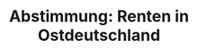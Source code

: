 ---
abstimmung:
  abstimmung: 1
  bundestagssitzung: 128
  legislaturperiode: 18
categories:
- Arbeit
- Soziales
- Rente
data:
- title: Abstimmungsergebnis 20151002_1-data.pdf
  url: /res/abstimmungsliste/20151002_1-data.pdf
- title: Abstimmungsergebnis 20151002_1_xls-data.csv
  url: /res/abstimmungsliste/analyses/20151002_1_xls-data.csv
documents:
- local: /res/abstimmungsdaten/018-128-01/1801644.pdf
  title: Drucksache 18/01644.pdf
  url: http://dip21.bundestag.de/dip21/btd/18/016/1801644.pdf
- local: /res/abstimmungsdaten/018-128-01/1805290.pdf
  title: Drucksache 18/05290.pdf
  url: http://dip21.bundestag.de/dip21/btd/18/052/1805290.pdf
ergebnis:
  cdu/csu:
    enthaltung: 0
    gesamt: 310
    ja: 260
    nein: 0
    nichtabgegeben: 50
    ungueltig: 0
  die.linke:
    enthaltung: 0
    gesamt: 64
    ja: 0
    nein: 46
    nichtabgegeben: 18
    ungueltig: 0
  file: 20151002_1_xls-data.csv
  gruenen:
    enthaltung: 53
    gesamt: 63
    ja: 0
    nein: 0
    nichtabgegeben: 10
    ungueltig: 0
  spd:
    enthaltung: 0
    gesamt: 193
    ja: 142
    nein: 0
    nichtabgegeben: 51
    ungueltig: 0
layout: abstimmung
links:
- title: https://www.bundestag.de/parlament/plenum/abstimmung/abstimmung?id=359
  url: https://www.bundestag.de/parlament/plenum/abstimmung/abstimmung?id=359
preview: "Deutscher Bundestag\n\n128. Sitzung des Deutschen Bundestages\nam Freitag,\
  \ 2.Oktober 2015\n\nEndg\xFCltiges Ergebnis der Namentlichen Abstimmung Nr. 1\n\n\
  Beschlussempfehlung des Ausschusses f\xFCr Arbeit und Soziales (11. Ausschuss)\n\
  zu dem Antrag der Abgeordneten Roland Claus, Dr. Gregor Gysi, Matthias W. Birkwald,\n\
  weiterer Abgeordneter und der Fraktion DIE LINKE.\nSpezifische Altersarmut Ost durch\
  \ Korrektur der Renten\xFCberleitung beheben\nDrs. 18/1644 und 18/5290\n\nAbgegebene\
  \ Stimmen insgesamt:\n\n501\n\nNicht abgegebene Stimmen:\nJa-Stimmen:\n\n129\n402\n\
  \nNein-Stimmen:\n\n46\n\nEnthaltungen:\n\n53\n\nUng\xFCltige:\n\nBerlin, den 02.10.2015\n\
  \n0\n\nBeginn: 12:58\nEnde: 13:01\n"
tags:
- Rente
- Ost-West
title: 'Abstimmung: Renten in Ostdeutschland'
---